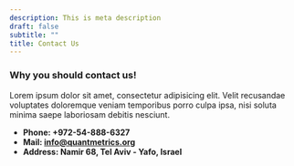 ```yaml
---
description: This is meta description
draft: false
subtitle: ""
title: Contact Us
---
```



### Why you should contact us!
Lorem ipsum dolor sit amet, consectetur adipisicing elit. Velit recusandae voluptates doloremque veniam temporibus porro culpa ipsa, nisi soluta minima saepe laboriosam debitis nesciunt.

* **Phone: +972-54-888-6327** 
* **Mail: info@quantmetrics.org**
* **Address: Namir 68, Tel Aviv - Yafo, Israel**